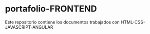 # portafolio-FRONTEND
Este repositorio contiene los documentos trabajados con HTML-CSS-JAVASCRIPT-ANGULAR
